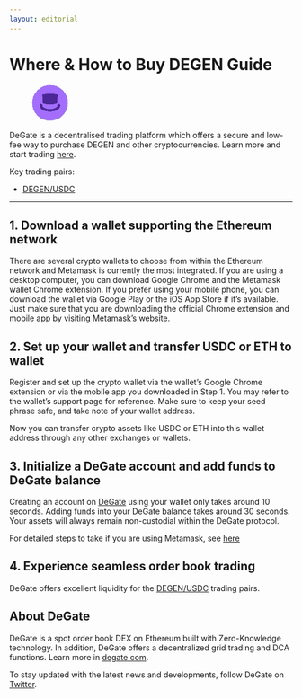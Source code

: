 ```yaml
---
layout: editorial
---
```


# Where & How to Buy DEGEN Guide

<figure><img src="../.gitbook/assets/degen_0xf4feec8cf825cd5b23f8abb3075c01c22abd43521718172142811.jpg" alt="" width="64" style="border-radius: 50%;"><figcaption></figcaption></figure>

DeGate is a decentralised trading platform which offers a secure and low-fee way to purchase DEGEN and other cryptocurrencies. Learn more and start trading [here](https://app.degate.com/trade/USDC/0xf4feec8cf825cd5b23f8abb3075c01c22abd4352?utm_source=howtobuy).&#x20;

Key trading pairs:

* [DEGEN/USDC](https://app.degate.com/trade/USDC/DEGEN?utm_source=howtobuy)

***

## 1. Download a wallet supporting the Ethereum network

There are several crypto wallets to choose from within the Ethereum network and Metamask is currently the most integrated. If you are using a desktop computer, you can download Google Chrome and the Metamask wallet Chrome extension. If you prefer using your mobile phone, you can download the wallet via Google Play or the iOS App Store if it’s available. Just make sure that you are downloading the official Chrome extension and mobile app by visiting [Metamask’s](https://metamask.io/) website.

## 2. Set up your wallet and transfer USDC or ETH to wallet

Register and set up the crypto wallet via the wallet’s Google Chrome extension or via the mobile app you downloaded in Step 1. You may refer to the wallet’s support page for reference. Make sure to keep your seed phrase safe, and take note of your wallet address.&#x20;

Now you can transfer crypto assets like USDC or ETH into this wallet address through any other exchanges or wallets.

## 3. Initialize a DeGate account and add funds to DeGate balance

Creating an account on [DeGate](https://app.degate.com/?utm_source=DEGEN_howtobuy) using your wallet only takes around 10 seconds. Adding funds into your DeGate balance takes around 30 seconds. Your assets will always remain non-custodial within the DeGate protocol.

For detailed steps to take if you are using Metamask, see [here](https://docs.degate.com/v/product_en/main-features/wallet-connectivity/metamask)

## 4. Experience seamless order book trading

DeGate offers excellent liquidity for the [DEGEN/USDC](https://app.degate.com/trade/USDC/DEGEN?utm_source=howtobuy) trading pairs.&#x20;

## About DeGate

DeGate is a spot order book DEX on Ethereum built with Zero-Knowledge technology. In addition, DeGate offers a decentralized grid trading and DCA functions. Learn more in [degate.com](https://degate.com/?utm_source=DEGEN_howtobuy).

To stay updated with the latest news and developments, follow DeGate on [Twitter](https://twitter.com/degatedex).
